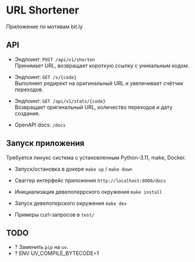# URL Shortener

Приложение по мотивам bit.ly


## API

- Эндпоинт: `POST /api/v1/shorten`  
  Принимает URL, возвращает короткую ссылку с уникальным кодом.

- Эндпоинт: `GET /s/{code}`  
  Выполняет редирект на оригинальный URL и увеличивает счётчик переходов.

- Эндпоинт: `GET /api/v1/stats/{code}`  
  Возвращает оригинальный URL, количество переходов и дату создания.

- OpenAPI docs: `/docs`


## Запуск приложения

Требуется линукс система с установленным Python-3.11, make, Docker.

- Запуск/остановка в докере `make up` / `make down`

- Сваггер интерфейс приложения `http://localhost:8000/docs`

- Инициализация девелоперрского окружения `make install`

- Запуск девелоперского окружения `make dev`

- Примеры curl-запросов в `test/`


## TODO

- ? Заменить `pip` на `uv`.
- ? ENV UV_COMPILE_BYTECODE=1

